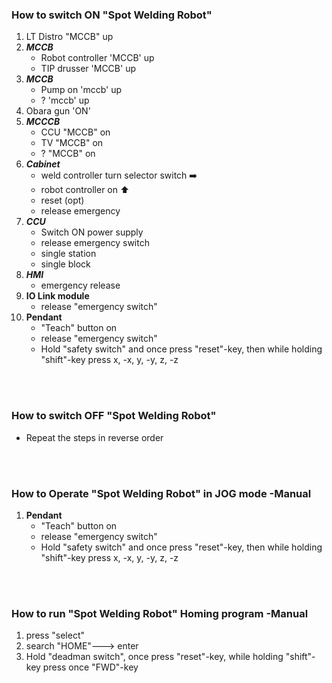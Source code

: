 ### How to switch ON "Spot Welding Robot"

1. LT Distro "MCCB" up
2. **_MCCB_**
   - Robot controller 'MCCB' up
   - TIP drusser 'MCCB' up
3. **_MCCB_**
   - Pump on 'mccb' up
   - ? 'mccb' up
4. Obara gun 'ON'
5. **_MCCCB_**
   - CCU "MCCB" on
   - TV "MCCB" on
   - ? "MCCB" on
6. **_Cabinet_**
   - weld controller turn selector switch ➡️
   - robot controller on ⬆️
   - reset (opt)
   - release emergency
7. **_CCU_**
   - Switch ON power supply
   - release emergency switch
   - single station
   - single block
8. **_HMI_**
   - emergency release
9. **IO Link module**
   - release "emergency switch"
10. **Pendant**
    - "Teach" button on
    - release "emergency switch"
    - Hold "safety switch" and once press "reset"-key, then while holding "shift"-key press x, -x, y, -y, z, -z

<br>
<br>

### How to switch OFF "Spot Welding Robot"

- Repeat the steps in reverse order

<br>
<br>

### How to Operate "Spot Welding Robot" in JOG mode -Manual

1. **Pendant**
   - "Teach" button on
   - release "emergency switch"
   - Hold "safety switch" and once press "reset"-key, then while holding "shift"-key press x, -x, y, -y, z, -z

<br>
<br>

### How to run "Spot Welding Robot" Homing program -Manual

1. press "select"
2. search "HOME"---> enter
3. Hold "deadman switch", once press "reset"-key, while holding "shift"-key press once "FWD"-key
